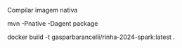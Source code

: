 Compilar imagem nativa

mvn -Pnative -Dagent package


docker build -t gasparbarancelli/rinha-2024-spark:latest .